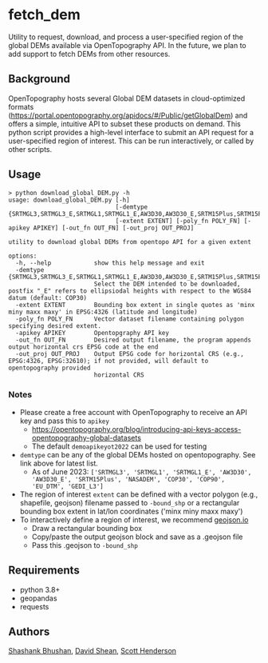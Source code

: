 # fetch_dem
Utility to request, download, and process a user-specified region of the global DEMs available via OpenTopography API. In the future, we plan to add support to fetch DEMs from other resources. 

## Background
OpenTopography hosts several Global DEM datasets in cloud-optimized formats (https://portal.opentopography.org/apidocs/#/Public/getGlobalDem) and offers a simple, intuitive API to subset these products on demand. This python script provides a high-level interface to submit an API request for a user-specified region of interest. This can be run interactively, or called by other scripts.

## Usage
```console
> python download_global_DEM.py -h
usage: download_global_DEM.py [-h]
                              [-demtype {SRTMGL3,SRTMGL3_E,SRTMGL1,SRTMGL1_E,AW3D30,AW3D30_E,SRTM15Plus,SRTM15Plus_E,NASADEM,NASADEM_E,COP30,COP30_E,COP90,COP90_E,EU_DTM,GEDI_L3}]
                              [-extent EXTENT] [-poly_fn POLY_FN] [-apikey APIKEY] [-out_fn OUT_FN] [-out_proj OUT_PROJ]

utility to download global DEMs from opentopo API for a given extent

options:
  -h, --help            show this help message and exit
  -demtype {SRTMGL3,SRTMGL3_E,SRTMGL1,SRTMGL1_E,AW3D30,AW3D30_E,SRTM15Plus,SRTM15Plus_E,NASADEM,NASADEM_E,COP30,COP30_E,COP90,COP90_E,EU_DTM,GEDI_L3}
                        Select the DEM intended to be downloaded, postfix "_E" refers to ellipsiodal heights with respect to the WGS84 datum (default: COP30)
  -extent EXTENT        Bounding box extent in single quotes as 'minx miny maxx maxy' in EPSG:4326 (latitude and longitude)
  -poly_fn POLY_FN      Vector dataset filename containing polygon specifying desired extent.
  -apikey APIKEY        Opentopgraphy API key
  -out_fn OUT_FN        Desired output filename, the program appends output horizontal crs EPSG code at the end
  -out_proj OUT_PROJ    Output EPSG code for horizontal CRS (e.g., EPSG:4326, EPSG:32610); if not provided, will default to opentopography provided
                        horizontal CRS
```

### Notes
- Please create a free account with OpenTopography to receive an API key and pass this to `apikey`
  - https://opentopography.org/blog/introducing-api-keys-access-opentopography-global-datasets
  - The default `demoapikeyot2022` can be used for testing
- `demtype` can be any of the global DEMs hosted on opentopography. See link above for latest list.
  - As of June 2023: `['SRTMGL3', 'SRTMGL1', 'SRTMGL1_E', 'AW3D30', 'AW3D30_E', 'SRTM15Plus', 'NASADEM', 'COP30', 'COP90', 'EU_DTM', 'GEDI_L3']`
- The region of interest `extent` can be defined with a vector polygon (e.g., shapefile, geojson) filename passed to `-bound_shp` or a rectangular bounding box extent in lat/lon coordinates ('minx miny maxx maxy')
- To interactively define a region of interest, we recommend [geojson.io](https://geojson.io/)
  - Draw a rectangular bounding box
  - Copy/paste the output geojson block and save as a .geojson file
  - Pass this .geojson to `-bound_shp`

## Requirements
- python 3.8+
- geopandas
- requests

## Authors

[Shashank Bhushan](https://github.com/ShashankBice), [David Shean](https://github.com/dshean), [Scott Henderson](https://github.com/scottyhq)

